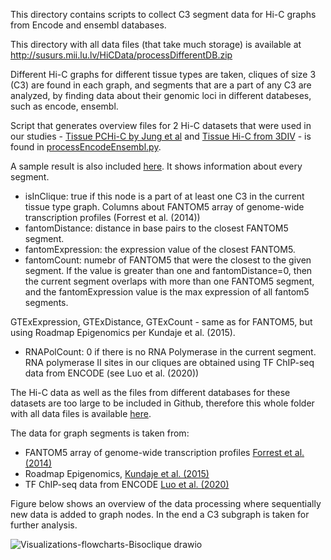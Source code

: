 This directory contains scripts to collect C3 segment data for Hi-C graphs from Encode and ensembl databases.

This directory with all data files (that take much storage) is available at http://susurs.mii.lu.lv/HiCData/processDifferentDB.zip

Different Hi-C graphs for different tissue types are taken, cliques of size 3 (C3) are found in each graph, and segments that are a part of any C3 are analyzed, by finding data about their genomic loci in different databeses, such as encode, ensembl.

Script that generates overview files for 2 Hi-C datasets that were used in our studies - [Tissue PCHi-C by Jung et al](https://doi.org/10.1038/s41588-019-0494-8) and [Tissue Hi-C from 3DIV](https://doi.org/10.1093/nar/gkaa1078) - is found in [processEncodeEnsembl.py](./processEncodeEnsembl.py).

A sample result is also included [here](./graphFilesTissuePCHiC/rez/overview-Fantoms-GTEx-Segments-tissuePCHiC-chrX-v0205.csv). It shows information about every segment.
- isInClique: true if this node is a part of at least one C3 in the current tissue type graph.
Columns about FANTOM5 array of genome-wide transcription profiles (Forrest et al. (2014))
- fantomDistance: distance in base pairs to the closest FANTOM5 segment.
- fantomExpression: the expression value of the closest FANTOM5.
- fantomCount: numebr of FANTOM5 that were the closest to the given segment. If the value is greater than one and fantomDistance=0, then the current segment overlaps with more than one FANTOM5 segment, and the fantomExpression value is the max expression of all fantom5 segments.

GTExExpression, GTExDistance, GTExCount - same as for FANTOM5, but using Roadmap Epigenomics per Kundaje et al. (2015).
- RNAPolCount: 0 if there is no RNA Polymerase in the current segment. RNA polymerase II sites in our cliques are obtained using TF ChIP-seq data from ENCODE (see Luo et al. (2020))

The Hi-C data as well as the files from different databases for these datasets are too large to be included in Github, therefore this whole folder with all data files is available [here](http://susurs.mii.lu.lv/HiCData/processDifferentDB.zip).

The data for graph segments is taken from:
- FANTOM5 array of genome-wide transcription profiles [Forrest et al. (2014)](https://www.nature.com/articles/nature13182)
- Roadmap Epigenomics, [Kundaje et al. (2015)](https://doi.org/10.1038/nature14248)
- TF ChIP-seq data from ENCODE [Luo et al. (2020)](https://academic.oup.com/nar/article/48/D1/D882/5622708)

Figure below shows an overview of the data processing where sequentially new data is added to graph nodes. In the end a C3 subgraph is taken for further analysis.

![Visualizations-flowcharts-Bisoclique drawio](https://github.com/IMCS-Bioinformatics/HiCCliqueGraphs/assets/119489036/0147e38b-8027-4cc3-84d3-e1ba8d35fd3d)

